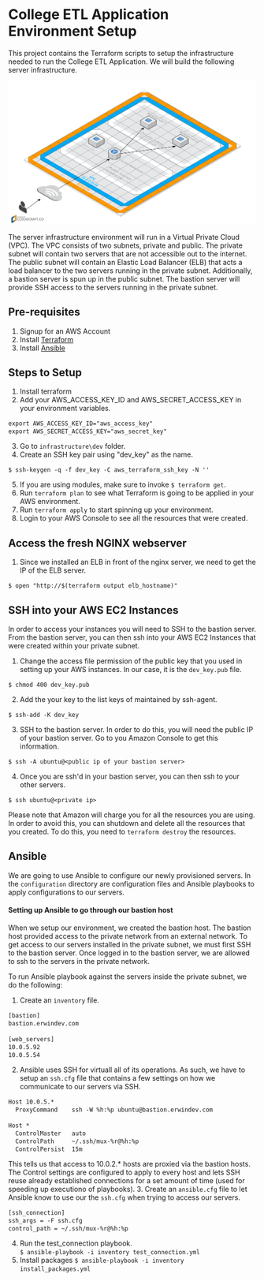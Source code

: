 # College ETL Application Environment Setup

This project contains the Terraform scripts to setup the infrastructure needed to run the College ETL Application.  We will build the following server infrastructure.

![Infrastructure](infrastructure.png)

The server infrastructure environment will run in a Virtual Private Cloud (VPC).  The VPC consists of two subnets, private and public.  The private subnet will contain two servers that are not accessible out to the internet.  The public subnet will contain an Elastic Load Balancer (ELB) that acts a load balancer to the two servers running in the private subnet.  Additionally, a bastion server is spun up in the public subnet.  The bastion server will provide SSH access to the servers running in the private subnet.

## Pre-requisites
1. Signup for an AWS Account
2. Install [Terraform](https://www.terraform.io/downloads.html)
3. Install [Ansible](http://docs.ansible.com/ansible/latest/intro_installation.html)

## Steps to Setup
1. Install terraform
2. Add your AWS_ACCESS_KEY_ID and AWS_SECRET_ACCESS_KEY in your environment variables.
```
export AWS_ACCESS_KEY_ID="aws_access_key"
export AWS_SECRET_ACCESS_KEY="aws_secret_key"
```
3. Go to `infrastructure\dev` folder.
4. Create an SSH key pair using "dev_key" as the name. 
```
$ ssh-keygen -q -f dev_key -C aws_terraform_ssh_key -N ''
```
5. If you are using modules, make sure to invoke `$ terraform get`.
6. Run `terraform plan` to see what Terraform is going to be applied in your AWS environment. 
7. Run `terraform apply` to start spinning up your environment.
8. Login to your AWS Console to see all the resources that were created.

## Access the fresh NGINX webserver
1. Since we installed an ELB in front of the nginx server, we need to get the IP of the ELB server.
```
$ open "http://$(terraform output elb_hostname)"
```

## SSH into your AWS EC2 Instances
In order to access your instances you will need to SSH to the bastion server.  From the bastion server, you can then ssh into your AWS EC2 Instances that were created within your private subnet.
1. Change the access file permission of the public key that you used in setting up your AWS instances.  In our case, it is the `dev_key.pub` file.
```
$ chmod 400 dev_key.pub
```
2. Add the your key to the list keys of maintained by ssh-agent.
```
$ ssh-add -K dev_key
```
3. SSH to the bastion server.  In order to do this, you will need the public IP of your bastion server.  Go to you Amazon Console to get this information.
```
$ ssh -A ubuntu@<public ip of your bastion server>
```
4. Once you are ssh'd in your bastion server, you can then ssh to your other servers.
```
$ ssh ubuntu@<private ip>
```

Please note that Amazon will charge you for all the resources you are using.  In order to avoid this, you can shutdown and delete all the resources that you created.  To do this, you need to `terraform destroy` the resources.


## Ansible
We are going to use Ansible to configure our newly provisioned servers.  In the `configuration` directory are configuration files and Ansible playbooks to apply configurations to our servers.  

#### Setting up Ansible to go through our bastion host
When we setup our environment, we created the bastion host.  The bastion host provided access to the private network from an external network.  To get access to our servers installed in the private subnet, we must first SSH to the bastion server.  Once logged in to the bastion server, we are allowed to ssh to the servers in the private network.  

To run Ansible playbook against the servers inside the private subnet, we do the following:
1. Create an `inventory` file.
```
[bastion]
bastion.erwindev.com

[web_servers]
10.0.5.92
10.0.5.54
```
2.  Ansible uses SSH for virtuall all of its operations.  As such, we have to setup an `ssh.cfg` file that contains a few settings on how we communicate to our servers via SSH.
```
Host 10.0.5.*
  ProxyCommand    ssh -W %h:%p ubuntu@bastion.erwindev.com

Host *
  ControlMaster   auto
  ControlPath     ~/.ssh/mux-%r@%h:%p
  ControlPersist  15m
```
This tells us that access to 10.0.2.* hosts are proxied via the bastion hosts.  The Control settings are configured to apply to every host and lets SSH reuse already established connections for a set amount of time (used for speeding up executiono of playbooks).
3.  Create an `ansible.cfg` file to let Ansible know to use our the `ssh.cfg` when trying to access our servers.
```
[ssh_connection]
ssh_args = -F ssh.cfg
control_path = ~/.ssh/mux-%r@%h:%p
```
4. Run the test_connection playbook.  
`$ ansible-playbook -i inventory test_connection.yml`
5. Install packages
`$ ansible-playbook -i inventory install_packages.yml`
